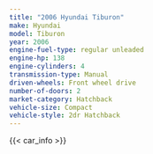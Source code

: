 ```yaml
---
title: "2006 Hyundai Tiburon"
make: Hyundai
model: Tiburon
year: 2006
engine-fuel-type: regular unleaded
engine-hp: 138
engine-cylinders: 4
transmission-type: Manual
driven-wheels: Front wheel drive
number-of-doors: 2
market-category: Hatchback
vehicle-size: Compact
vehicle-style: 2dr Hatchback
---
```


{{< car_info >}}
